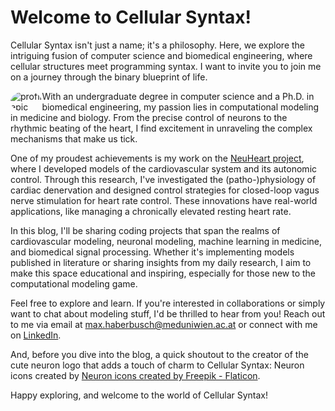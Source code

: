 <h1>Welcome to Cellular Syntax!</h1>

<p>Cellular Syntax isn't just a name; it's a philosophy. Here, we explore the intriguing fusion of computer science and biomedical engineering, where cellular structures meet programming syntax. I want to invite you to join me on a journey through the binary blueprint of life.</p>

<p><img src="https://media.licdn.com/dms/image/C4D03AQEfRe_XhV-AnA/profile-displayphoto-shrink_800_800/0/1659609854656?e=1697068800&v=beta&t=fH-oPbs7WzWP01imvWxjGDF1eEXvZgmu4t-dSbdAzqQ" alt="profilepic" style="border-radius:50%;max-width:10%;display:inline-block;float:left">
With an undergraduate degree in computer science and a Ph.D. in biomedical engineering, my passion lies in computational modeling in medicine and biology. From the precise control of neurons to the rhythmic beating of the heart, I find excitement in unraveling the complex mechanisms that make us tick. </p>

<p>One of my proudest achievements is my work on the <a href="http://www.neuhearth2020.eu/">NeuHeart project</a>, where I developed models of the cardiovascular system and its autonomic control. Through this research, I've investigated the (patho-)physiology of cardiac denervation and designed control strategies for closed-loop vagus nerve stimulation for heart rate control. These innovations have real-world applications, like managing a chronically elevated resting heart rate.</p>

<p>In this blog, I'll be sharing coding projects that span the realms of cardiovascular modeling, neuronal modeling, machine learning in medicine, and biomedical signal processing. Whether it's implementing models published in literature or sharing insights from my daily research, I aim to make this space educational and inspiring, especially for those new to the computational modeling game.</p>

<p>Feel free to explore and learn. If you're interested in collaborations or simply want to chat about modeling stuff, I'd be thrilled to hear from you! Reach out to me via email at <a href="mailto:max.haberbusch@meduniwien.ac.at">max.haberbusch@meduniwien.ac.at</a> or connect with me on <a href="https://www.linkedin.com/in/max-haberbusch-505625142/">LinkedIn</a>.</p>

<p>And, before you dive into the blog, a quick shoutout to the creator of the cute neuron logo that adds a touch of charm to Cellular Syntax: Neuron icons created by <a href="https://www.flaticon.com/free-icons/neuron" title="neuron icons">Neuron icons created by Freepik - Flaticon</a>.</p>

<p>Happy exploring, and welcome to the world of Cellular Syntax!</p>

